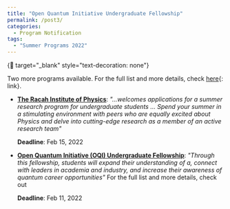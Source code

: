 ```yaml
---
title: "Open Quantum Initiative Undergraduate Fellowship"
permalink: /post3/
categories:
  - Program Notification
tags:
  - "Summer Programs 2022"
---
```


{:link: target="_blank" style="text-decoration: none"}

Two more programs available. For the full list and more details, check [here](/summer/){: link}. 

- [**The Racah Institute of Physics**](https://bit.ly/3Hf9dxG): _"...welcomes applications for a summer research program for undergraduate students ...  Spend your summer in a stimulating environment with peers who are equally excited about Physics and delve into cutting-edge research as a member of an active research team"_

	**Deadline**: Feb 15, 2022

- [**Open Quantum Initiative (OQI) Undergraduate Fellowship**](https://bit.ly/3g959TO): _"Through this fellowship, students will expand their understanding of a, connect with leaders in academia and industry, and increase their awareness of quantum career opportunities"_
For the full list and more details, check out

	**Deadline**: Feb 11, 2022
